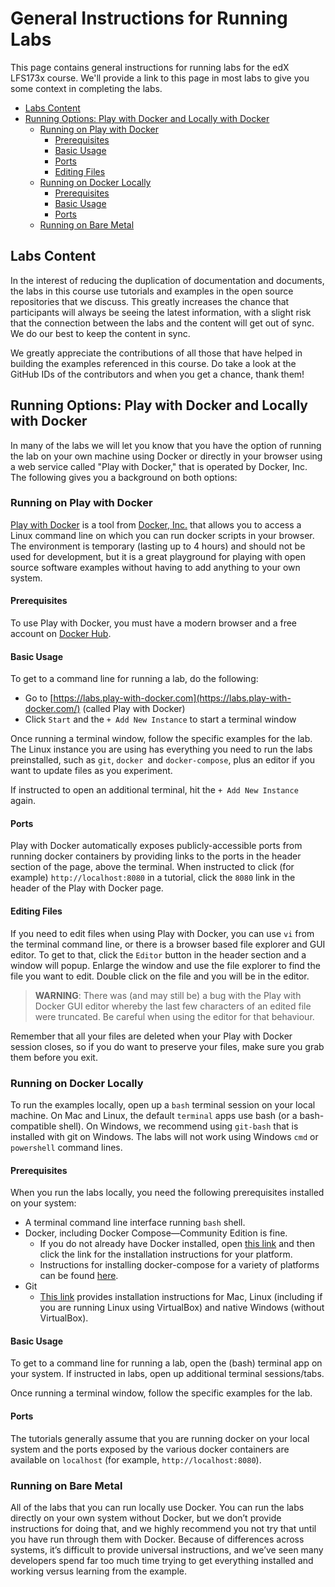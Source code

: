 <!----- Conversion time: 0.841 seconds.


Using this Markdown file:

1. Cut and paste this output into your source file.
2. See the notes and action items below regarding this conversion run.
3. Check the rendered output (headings, lists, code blocks, tables) for proper
   formatting and use a linkchecker before you publish this page.

Conversion notes:

* Docs to Markdown version 1.0β18
* Sat Feb 22 2020 08:58:36 GMT-0800 (PST)
* Source doc: https://docs.google.com/a/cloudcompass.ca/open?id=1m-cr-Tr-2ItW4sirZd0KGuS6UyscUFMhK59KJxIhPLI
----->



# General Instructions for Running Labs<!-- omit in toc -->

This page contains general instructions for running labs for the edX LFS173x course. We'll provide a link to this page in most labs to give you some context in completing the labs.


- [Labs Content](#labs-content)
- [Running Options: Play with Docker and Locally with Docker](#running-options-play-with-docker-and-locally-with-docker)
  - [Running on Play with Docker](#running-on-play-with-docker)
    - [Prerequisites](#prerequisites)
    - [Basic Usage](#basic-usage)
    - [Ports](#ports)
    - [Editing Files](#editing-files)
  - [Running on Docker Locally](#running-on-docker-locally)
    - [Prerequisites](#prerequisites-1)
    - [Basic Usage](#basic-usage-1)
    - [Ports](#ports-1)
  - [Running on Bare Metal](#running-on-bare-metal)


## Labs Content

In the interest of reducing the duplication of documentation and documents, the labs in this course use tutorials and examples in the open source repositories that we discuss. This greatly increases the chance that participants will always be seeing the latest information, with a slight risk that the connection between the labs and the content will get out of sync. We do our best to keep the content in sync.

We greatly appreciate the contributions of all those that have helped in building the examples referenced in this course. Do take a look at the GitHub IDs of the contributors and when you get a chance, thank them!


## Running Options: Play with Docker and Locally with Docker

In many of the labs we will let you know that you have the option of running the lab on your own machine using Docker or directly in your browser using a web service called "Play with Docker," that is operated by Docker, Inc. The following gives you a background on both options:


### Running on Play with Docker

[Play with Docker](https://labs.play-with-docker.com/) is a tool from [Docker, Inc.](https://docker.com/) that allows you to access a Linux command line on which you can run docker scripts in your browser. The environment is temporary (lasting up to 4 hours) and should not be used for development, but it is a great playground for playing with open source software examples without having to add anything to your own system.


#### Prerequisites

To use Play with Docker, you must have a modern browser and a free account on [Docker Hub](https://hub.docker.com/).


#### Basic Usage

To get to a command line for running a lab, do the following:



*   Go to [https://labs.play-with-docker.com](https://labs.play-with-docker.com/) (called Play with Docker)
*   Click `Start` and the `+ Add New Instance` to start a terminal window

Once running a terminal window, follow the specific examples for the lab. The Linux instance you are using has everything you need to run the labs preinstalled, such as `git`, `docker `and `docker-compose`, plus an editor if you want to update files as you experiment.

If instructed to open an additional terminal, hit the `+ Add New Instance` again.


#### Ports

Play with Docker automatically exposes publicly-accessible ports from running docker containers by providing links to the ports in the header section of the page, above the terminal. When instructed to click (for example) `http://localhost:8080` in a tutorial, click the `8080` link in the header of the Play with Docker page.

#### Editing Files

If you need to edit files when using Play with Docker, you can use `vi` from the terminal command line, or there is a browser based file explorer and GUI editor. To get to that, click the `Editor` button in the header section and a window will popup. Enlarge the window and use the file explorer to find the file you want to edit. Double click on the file and you will be in the editor.

> **WARNING**: There was (and may still be) a bug with the Play with Docker GUI editor whereby the last few characters of an edited file were truncated. Be careful when using the editor for that behaviour.

Remember that all your files are deleted when your Play with Docker session closes, so if you do want to preserve your files, make sure you grab them before you exit.

### Running on Docker Locally

To run the examples locally, open up a `bash` terminal session on your local machine. On Mac and Linux, the default `terminal` apps use bash (or a bash-compatible shell). On Windows, we recommend using `git-bash` that is installed with git on Windows. The labs will not work using Windows `cmd` or `powershell` command lines.


#### Prerequisites

When you run the labs locally, you need the following prerequisites installed on your system:



*   A terminal command line interface running `bash` shell.
*   Docker, including Docker Compose—Community Edition is fine.
    *   If you do not already have Docker installed, open [this link](https://docs.docker.com/install/#supported-platforms) and then click the link for the installation instructions for your platform.
    *   Instructions for installing docker-compose for a variety of platforms can be found [here](https://docs.docker.com/compose/install/).
*   Git
    *   [This link](https://www.linode.com/docs/development/version-control/how-to-install-git-on-linux-mac-and-windows/) provides installation instructions for Mac, Linux (including if you are running Linux using VirtualBox) and native Windows (without VirtualBox).


#### Basic Usage

To get to a command line for running a lab, open the (bash) terminal app on your system. If instructed in labs, open up additional terminal sessions/tabs.

Once running a terminal window, follow the specific examples for the lab.


#### Ports

The tutorials generally assume that you are running docker on your local system and the ports exposed by the various docker containers are available on `localhost` (for example, `http://localhost:8080`).


### Running on Bare Metal

All of the labs that you can run locally use Docker. You can run the labs directly on your own system without Docker, but we don’t provide instructions for doing that, and we highly recommend you not try that until you have run through them with Docker. Because of differences across systems, it’s difficult to provide universal instructions, and we’ve seen many developers spend far too much time trying to get everything installed and working versus learning from the example.


<!-- Docs to Markdown version 1.0β18 -->
